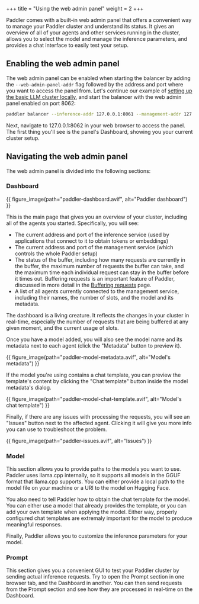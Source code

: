 +++
title = "Using the web admin panel"
weight = 2
+++

Paddler comes with a built-in web admin panel that offers a convenient way to manage your Paddler cluster and understand its status. It gives an overview of all of your agents and other services running in the cluster, allows you to select the model and manage the inference parameters, and provides a chat interface to easily test your setup.

## Enabling the web admin panel

The web admin panel can be enabled when starting the balancer by adding the `--web-admin-panel-addr` flag followed by the address and port where you want to access the panel from. Let's continue our example of [setting up the basic LLM cluster locally](@/docs/starting-out/setup-a-basic-llm-cluster.md), and start the balancer with the web admin panel enabled on port 8062:

```bash
paddler balancer --inference-addr 127.0.0.1:8061 --management-addr 127.0.0.1:8060 --web-admin-panel-addr 127.0.0.1:8062
```

Next, navigate to 127.0.0.1:8062 in your web browser to access the panel. The first thing you'll see is the panel's Dashboard, showing you your current cluster setup.

## Navigating the web admin panel

The web admin panel is divided into the following sections:

### Dashboard

{{ figure_image(path="paddler-dashboard.avif", alt="Paddler dashboard") }}

This is the main page that gives you an overview of your cluster, including all of the agents you started. Specifically, you will see:

- The current address and port of the inference service (used by applications that connect to it to obtain tokens or embeddings)
- The current address and port of the management service (which controls the whole Paddler setup)
- The status of the buffer, including how many requests are currently in the buffer, the maximum number of requests the buffer can take, and the maximum time each individual request can stay in the buffer before it times out. Buffering requests is an important feature of Paddler, discussed in more detail in the [Buffering requests](@/docs/internals/buffered-requests.md) page.
- A list of all agents currently connected to the management service, including their names, the number of slots, and the model and its metadata.

<div class="formatted-text__note">
    The dashboard is a living creature. It reflects the changes in your cluster in real-time, especially the number of requests that are being buffered at any given moment, and the current usage of slots.
</div>

Once you have a model added, you will also see the model name and its metadata next to each agent (click the "Metadata" button to preview it). 

{{ figure_image(path="paddler-model-metadata.avif", alt="Model's metadata") }}

If the model you're using contains a chat template, you can preview the template's content by clicking the "Chat template" button inside the model metadata's dialog.

{{ figure_image(path="paddler-model-chat-template.avif", alt="Model's chat template") }}

Finally, if there are any issues with processing the requests, you will see an "Issues" button next to the affected agent. Clicking it will give you more info you can use to troubleshoot the problem.

{{ figure_image(path="paddler-issues.avif", alt="Issues") }}


### Model 
This section allows you to provide paths to the models you want to use. Paddler uses llama.cpp internally, so it supports all models in the GGUF format that llama.cpp supports. You can either provide a local path to the model file on your machine or a URI to the model on Hugging Face.

You also need to tell Paddler how to obtain the chat template for the model. You can either use a model that already provides the template, or you can add your own template when applying the model. Either way, properly configured chat templates are extremaly important for the model to produce meaningful responses.

Finally, Paddler allows you to customize the inference parameters for your model. 


### Prompt

This section gives you a convenient GUI to test your Paddler cluster by sending actual inference requests. Try to open the Prompt section in one browser tab, and the Dashboard in another. You can then send requests from the Prompt section and see how they are processed in real-time on the Dashboard.
